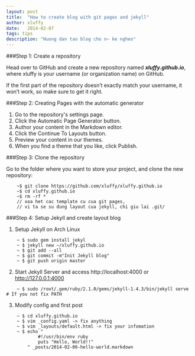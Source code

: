 ```yaml
---
layout: post
title:  "How to create blog with git pages and jekyll"
author: xluffy
date:   2014-02-07
tags: tips
description: "Huong dan tao blog cho n~ ke ngheo"
---
```


###Step 1: Create a repository

Head over to GitHub and create a new repository named __*xluffy.github.io*__, where xluffy is your username (or organization name) on GitHub.

If the first part of the repository doesn’t exactly match your username, it won’t work, so make sure to get it right.

###Step 2: Creating Pages with the automatic generator

1. Go to the repository's settings page.
2. Click the Automatic Page Generator button.
3. Author your content in the Markdown editor.
4. Click the Continue To Layouts button.
5. Preview your content in our themes.
6. When you find a theme that you like, click Publish.

###Step 3: Clone the repository

Go to the folder where you want to store your project, and clone the new repository:

```
    ~$ git clone https://github.com/xluffy/xluffy.github.io
	~$ cd xluffy.github.io
	~$ rm -rf * 
	// xoa het cac template cu cua git pages, 
	// vi ta se su dung layout cua jekyll, chi giu lai .git/
```

###Step 4: Setup Jekyll and create layout blog

1. Setup Jekyll on Arch Linux

```
	~ $ sudo gem install jekyl
	~ $ jekyll new ~/xluffy.github.io 
	~ $ git add --all
	~ $ git commit -m"Init Jekyll blog"
	~ $ git push origin master
```

2. Start Jekyll Server and access http://localhost:4000 or http://127.0.0.1:4000

```
	~ $ sudo /root/.gem/ruby/2.1.0/gems/jekyll-1.4.3/bin/jekyll serve # If you not fix PATH
```

3. Modify config and first post
	
```
	~ $ cd xluffy.github.io
	~ $ vim _config.yaml -> fix anything
	~ $ vim _layouts/default.html -> fix your infomation
	~ $ echo "
			#!/usr/bin/env ruby
			puts "Hello, World!!"
		" _posts/2014-02-06-hello-world.markdown 
```

